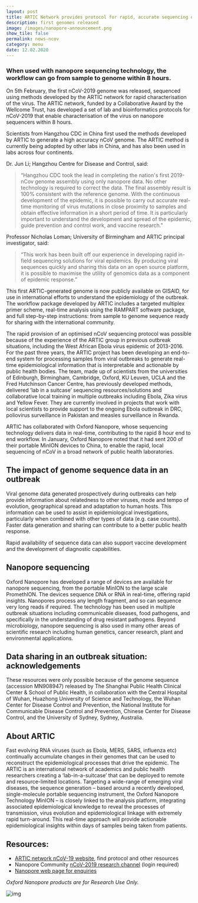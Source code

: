 ```yaml
---
layout: post
title: ARTIC Network provides protocol for rapid, accurate sequencing of novel coronavirus (nCoV-2019)
description: first genomes released
image: /images/nanopore-announcement.png
show_tile: false
permalink: news-ncov
category: menu
date: 12.02.2020
---
```


### When used with nanopore sequencing technology, the workflow can go from sample to genome within 8 hours.

On 5th February, the first nCoV-2019 genome was released, sequenced using methods developed by the ARTIC network for rapid characterisation of the virus.  The ARTIC network, funded by a Collaborative Award by the Wellcome Trust, has developed a set of lab and bioinformatics protocols for nCoV-2019 that enable characterisation of the virus on nanopore sequencers within 8 hours.

Scientists from Hangzhou CDC in China first used the methods developed by ARTIC to generate a high accuracy nCoV genome.  The ARTIC method is currently being adopted by other labs in China, and has also been used in labs across four continents.

Dr. Jun Li; Hangzhou Centre for Disease and Control, said:

>“Hangzhou CDC took the lead in completing the nation's first 2019-nCov genome assembly using only nanopore data. No other technology is required to correct the data. The final assembly result is 100% consistent with the reference genome. With the continuous development of the epidemic, it is possible to carry out accurate real-time monitoring of virus mutations in close proximity to samples and obtain effective information in a short period of time. It is particularly important to understand the development and spread of the epidemic, guide prevention and control work, and vaccine research."

Professor Nicholas Loman; University of Birmingham and ARTIC principal investigator, said:

>“This work has been built off our experience in developing rapid in-field sequencing solutions for viral epidemics. By producing viral sequences quickly and sharing this data on an open source platform, it is possible to maximise the utility of genomics data as a component of epidemic response.”

This first ARTIC-generated genome is now publicly available on GISAID, for use in international efforts to understand the epidemiology of the outbreak.  The workflow package developed by ARTIC includes a targeted multiplex primer scheme, real-time analysis using the RAMPART software package, and full step-by-step instructions: from sample to genome sequence ready for sharing with the international community.

The rapid provision of an optimised nCoV sequencing protocol was possible because of the experience of the ARTIC group in previous outbreak situations, including the West African Ebola virus epidemic of 2013-2016.  For the past three years, the ARTIC project has been developing an end-to-end system for processing samples from viral outbreaks to generate real-time epidemiological information that is interpretable and actionable by public health bodies.  The team, made up of scientists from the universities of Edinburgh, Birmingham, Cambridge, Oxford, KU Leuven, UCLA and the Fred Hutchinson Cancer Centre, has previously developed methods, delivered ‘lab in a suitcase’ sequencing resources/solutions and collaborative local training in multiple outbreaks including Ebola, Zika virus and Yellow Fever. They are currently involved in projects that work with local scientists to provide support to the ongoing Ebola outbreak in DRC, poliovirus surveillance in Pakistan and measles surveillance in Rwanda.

ARTIC has collaborated with Oxford Nanopore, whose sequencing technology delivers data in real-time, contributing to the rapid 8 hour end to end workflow.  In January, Oxford Nanopore noted that it had sent 200 of their portable MinION devices to China, to enable the rapid, local sequencing of nCoV in a broad network of public health laboratories.

## The impact of genome sequence data in an outbreak

Viral genome data generated prospectively during outbreaks can help provide information about relatedness to other viruses, mode and tempo of evolution, geographical spread and adaptation to human hosts. This information can be used to assist in epidemiological investigations, particularly when combined with other types of data (e.g. case counts).  Faster data generation and sharing can contribute to a better public health response.

Rapid availability of sequence data can also support vaccine development and the development of diagnostic capabilities.

## Nanopore sequencing 

Oxford Nanopore has developed a range of devices are available for nanopore sequencing, from the portable MinION to the large scale PromethION.  The devices sequence DNA or RNA in real-time, offering rapid insights.  Nanopores process any length fragment, and so can sequence very long reads if required.  The technology has been used in multiple outbreak situations including communicable diseases, food pathogens, and specifically in the understanding of drug resistant pathogens.  Beyond microbiology, nanopore sequencing is also used in many other areas of scientific research including human genetics, cancer research, plant and environmental applications.

## Data sharing in an outbreak situation: acknowledgements

These resources were only possible because of the genome sequence (accession MN908947) released by The Shanghai Public Health Clinical Center & School of Public Health, in collaboration with the Central Hospital of Wuhan, Huazhong University of Science and Technology, the Wuhan Center for Disease Control and Prevention, the National Institute for Communicable Disease Control and Prevention, Chinese Center for Disease Control, and the University of Sydney, Sydney, Australia.

## About ARTIC

Fast evolving RNA viruses (such as Ebola, MERS, SARS, influenza etc) continually accumulate changes in their genomes that can be used to reconstruct the epidemiological processes that drive the epidemic. The ARTIC is an international network of academics and public health researchers creating a ‘lab-in-a-suitcase’ that can be deployed to remote and resource-limited locations. Targeting a wide-range of emerging viral diseases, the sequence generation – based around a recently developed, single-molecule portable sequencing instrument, the Oxford Nanopore Technology MinION – is closely linked to the analysis platform, integrating associated epidemiological knowledge to reveal the processes of transmission, virus evolution and epidemiological linkage with extremely rapid turn-around. This real-time approach will provide actionable epidemiological insights within days of samples being taken from patients.

## Resources:

* [ARTIC network nCoV-19 website](https://artic.network/ncov-2019), find protocol and other resources
* Nanopore Community [nCoV-2019 research channel](https://community.nanoporetech.com/posts/channels/ncov-2019-research-communi) (login required)
* [Nanopore web page for enquiries](https://register.nanoporetech.com/ryi-novel-coronavirus)

*Oxford Nanopore products are for Research Use Only.*

![img](assets/images/nanopore-announcement.png)